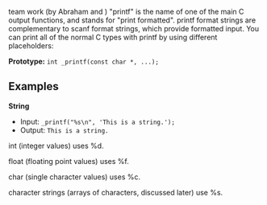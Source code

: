team work (by Abraham and )
"printf" is the name of one of the main C output functions, and stands for "print formatted".
printf format strings are complementary to scanf format strings, which provide formatted input.
You can print all of the normal C types with printf by using different placeholders:

**Prototype:** `int _printf(const char *, ...);`

## Examples

**String**

- Input: `_printf("%s\n", 'This is a string.');`
- Output: `This is a string.`

int (integer values) uses %d.

float (floating point values) uses %f.

char (single character values) uses %c.

character strings (arrays of characters, discussed later) use %s.
